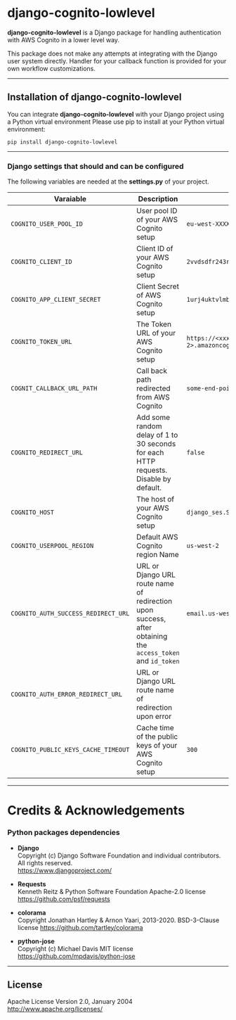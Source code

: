 # django-cognito-lowlevel

**django-cognito-lowlevel** is a Django package for handling authentication with AWS Cognito in a lower level way.

This package does not make any attempts at integrating with the Django user system directly. Handler for your callback function is provided for your own workflow customizations.

---

## Installation of django-cognito-lowlevel

You can integrate **django-cognito-lowlevel** with your Django project using a Python virtual environment
Please use pip to install at your Python virtual environment:

`pip install django-cognito-lowlevel`

---

### Django settings that should and can be configured

The following variables are needed at the **settings.py** of your project.

| **Varaiable** | **Description**                                                                                                 | **Example**                                                              |
| ------------- |-----------------------------------------------------------------------------------------------------------------|--------------------------------------------------------------------------|
| ``COGNITO_USER_POOL_ID`` | User pool ID of your AWS Cognito setup                                                                          | ``eu-west-XXXXXXXX``                                                     |
| ``COGNITO_CLIENT_ID``          | Client ID of your AWS Cognito setup                                                                             | ``2vvdsdfr243rwefsdde55edr``                                             |
| ``COGNITO_APP_CLIENT_SECRET``   | Client Secret of AWS Cognito setup                                                                              | ``1urj4uktvlmb0ppsdf234rwefd6io8tipmrlu3se13fdssdf``                     |
| ``COGNITO_TOKEN_URL`` | The Token URL of your AWS Cognito setup                                                                         | ``https://<xxxxxxxxxx>.auth.<eu-west-2>.amazoncognito.com/oauth2/token`` |
| ``COGNIT_CALLBACK_URL_PATH`` | Call back path redirected from AWS Cognito                                                                      | ``some-end-point/api/cognito/userpool/callback/``                        |
| ``COGNITO_REDIRECT_URL`` | Add some random delay of 1 to 30 seconds for each HTTP requests. Disable by default.                            | ``false``                                                                |
| ``COGNITO_HOST`` | The host of your AWS Cognito setup                                                                              | ``django_ses.SESBackend``                                                |
| ``COGNITO_USERPOOL_REGION`` | Default AWS Cognito region Name                                                                                 | ``us-west-2``                                                            |
| ``COGNITO_AUTH_SUCCESS_REDIRECT_URL`` | URL or Django URL route name of redirection upon success, after obtaining the ``access_token`` and ``id_token`` | ``email.us-west-2.amazonaws.com``                                        |
| ``COGNITO_AUTH_ERROR_REDIRECT_URL`` | URL or Django URL route name of redirection upon error                                                          |                                                                          |
| ``COGNITO_PUBLIC_KEYS_CACHE_TIMEOUT`` | Cache time of the public keys of your AWS Cognito setup                                                         | ``300``                                                                  |

---

# Credits & Acknowledgements

### Python packages dependencies

* __Django__  
  Copyright (c) Django Software Foundation and individual contributors.   
  All rights reserved.   
  https://www.djangoproject.com/


* __Requests__  
  Kenneth Reitz & Python Software Foundation
  Apache-2.0 license
  https://github.com/psf/requests

* __colorama__  
  Copyright Jonathan Hartley & Arnon Yaari, 2013-2020.
  BSD-3-Clause license
  https://github.com/tartley/colorama

* __python-jose__  
  Copyright (c) Michael Davis
  MIT license
  https://github.com/mpdavis/python-jose

---

## License

Apache License
Version 2.0, January 2004
http://www.apache.org/licenses/
